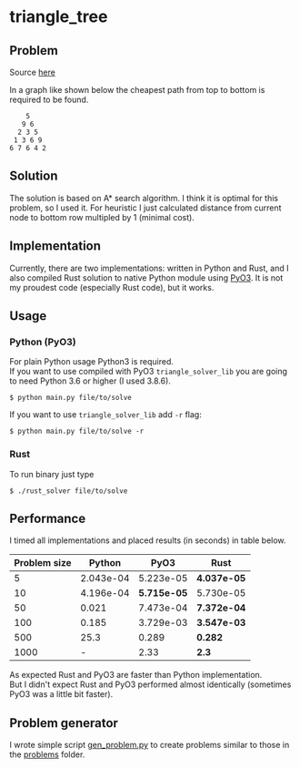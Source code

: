 # triangle_tree

## Problem

Source [here](https://github.com/daftcode/daftacademy-python_levelup-spring2020/tree/master/rekrutacja)

In a graph like shown below the cheapest path from top to bottom is required to be found.

```plain
    5    
   9 6   
  2 3 5  
 1 3 6 9 
6 7 6 4 2
```

## Solution
The solution is based on A* search algorithm. I think it is optimal for this problem, so I used it.
For heuristic I just calculated distance from current node to bottom row multipled by 1 (minimal cost).

## Implementation
Currently, there are two implementations: written in Python and Rust, and I also compiled Rust solution to native Python module using [PyO3](https://github.com/PyO3/pyo3). It is not my proudest code (especially Rust code), but it works.

## Usage

### Python (PyO3)
For plain Python usage Python3 is required.  
If you want to use compiled with PyO3 `triangle_solver_lib` you are going to need Python 3.6 or higher (I used 3.8.6).

```console
$ python main.py file/to/solve
```

If you want to use `triangle_solver_lib` add `-r` flag:
```console
$ python main.py file/to/solve -r
```

### Rust

To run binary just type
```console
$ ./rust_solver file/to/solve
```


## Performance
I timed all implementations and placed results (in seconds) in table below.

Problem size | Python | PyO3 | Rust
---|---|---|---
5    | 2.043e-04 | 5.223e-05 | **4.037e-05**
10   | 4.196e-04 | **5.715e-05** | 5.730e-05
50   | 0.021 | 7.473e-04 | **7.372e-04**
100  | 0.185 | 3.729e-03 | **3.547e-03**
500  | 25.3 | 0.289 | **0.282**
1000 | - | 2.33 | **2.3**

As expected Rust and PyO3 are faster than Python implementation.  
But I didn't expect Rust and PyO3 performed almost identically (sometimes PyO3 was a little bit faster).

## Problem generator
I wrote simple script [gen_problem.py](problems/gen_problem.py) to create problems similar to those in the [problems](problems/) folder.
